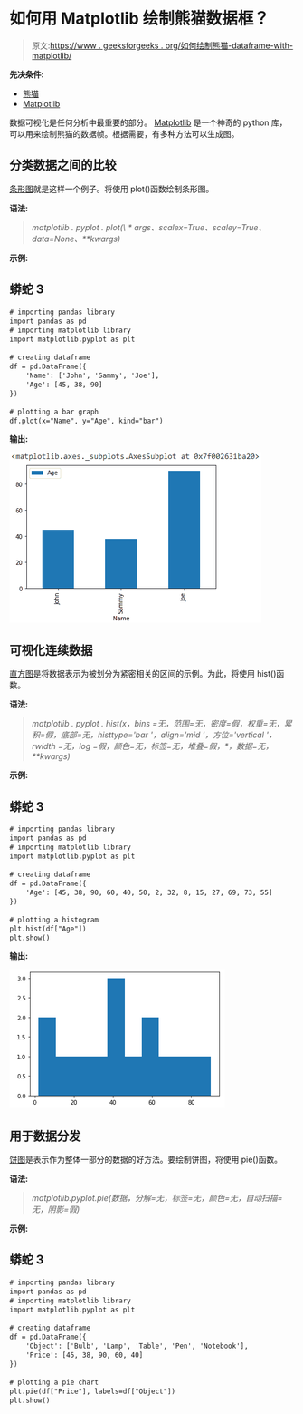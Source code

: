 # 如何用 Matplotlib 绘制熊猫数据框？

> 原文:[https://www . geeksforgeeks . org/如何绘制熊猫-dataframe-with-matplotlib/](https://www.geeksforgeeks.org/how-to-plot-a-pandas-dataframe-with-matplotlib/)

**先决条件:**

*   [熊猫](https://www.geeksforgeeks.org/pandas-tutorial/)
*   [Matplotlib](https://www.geeksforgeeks.org/python-introduction-matplotlib/)

数据可视化是任何分析中最重要的部分。 [Matplotlib](https://www.geeksforgeeks.org/python-introduction-matplotlib/) 是一个神奇的 python 库，可以用来绘制熊猫的数据帧。根据需要，有多种方法可以生成图。

## **分类数据之间的比较**

[条形图](https://www.geeksforgeeks.org/bar-plot-in-matplotlib/)就是这样一个例子。将使用 plot()函数绘制条形图。

**语法:**

> *matplotlib . pyplot . plot(\ * args、scalex=True、scaley=True、data=None、\*\*kwargs)*

**示例:**

## 蟒蛇 3

```
# importing pandas library
import pandas as pd
# importing matplotlib library
import matplotlib.pyplot as plt

# creating dataframe
df = pd.DataFrame({
    'Name': ['John', 'Sammy', 'Joe'],
    'Age': [45, 38, 90]
})

# plotting a bar graph
df.plot(x="Name", y="Age", kind="bar")
```

**输出:**

![](img/7d6aff9d6c23e31f496d477b20aa2fae.png)

## 可视化**连续数据**

[直方图](https://www.geeksforgeeks.org/plotting-histogram-in-python-using-matplotlib/)是将数据表示为被划分为紧密相关的区间的示例。为此，将使用 hist()函数。

**语法:**

> *matplotlib . pyplot . hist(x，bins =无，范围=无，密度=假，权重=无，累积=假，底部=无，histtype='bar '，align='mid '，方位='vertical '，rwidth =无，log =假，颜色=无，标签=无，堆叠=假，\*，数据=无，\*\*kwargs)*

**示例:**

## 蟒蛇 3

```
# importing pandas library
import pandas as pd
# importing matplotlib library
import matplotlib.pyplot as plt

# creating dataframe
df = pd.DataFrame({
    'Age': [45, 38, 90, 60, 40, 50, 2, 32, 8, 15, 27, 69, 73, 55]
})

# plotting a histogram
plt.hist(df["Age"])
plt.show()
```

**输出:**

![](img/3443e7117827fe0c94b69802a10f0a85.png)

## **用于数据分发**

[饼图](https://www.geeksforgeeks.org/plot-a-pie-chart-in-python-using-matplotlib/)是表示作为整体一部分的数据的好方法。要绘制饼图，将使用 pie()函数。

**语法:**

> *matplotlib.pyplot.pie(数据，分解=无，标签=无，颜色=无，自动扫描=无，阴影=假)*

**示例:**

## 蟒蛇 3

```
# importing pandas library
import pandas as pd
# importing matplotlib library
import matplotlib.pyplot as plt

# creating dataframe
df = pd.DataFrame({
    'Object': ['Bulb', 'Lamp', 'Table', 'Pen', 'Notebook'],
    'Price': [45, 38, 90, 60, 40]
})

# plotting a pie chart
plt.pie(df["Price"], labels=df["Object"])
plt.show()
```